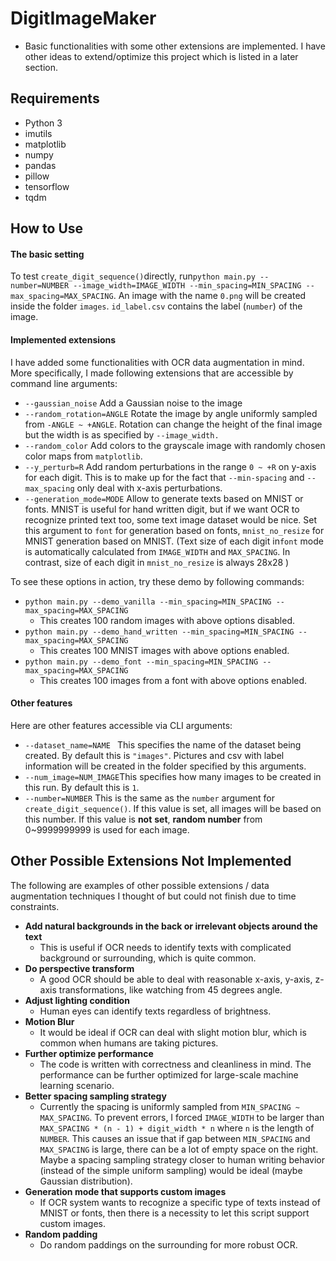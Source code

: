 # DigitImageMaker

- Basic functionalities with some other extensions are implemented. I have other ideas to extend/optimize this project which is listed in a later section.

## Requirements 

- Python 3 
- imutils
- matplotlib
- numpy
- pandas
- pillow
- tensorflow
- tqdm



## How to Use

#### The basic setting

To test `create_digit_sequence()`directly,  run`python main.py --number=NUMBER --image_width=IMAGE_WIDTH --min_spacing=MIN_SPACING --max_spacing=MAX_SPACING`. An image with the name `0.png` will be created inside the folder `images`. `id_label.csv` contains the label (`number`) of the image. 

#### Implemented extensions

I have added some functionalities with OCR data augmentation in mind. More specifically, I made following extensions that are accessible by command line arguments:

- `--gaussian_noise` Add a Gaussian noise to the image
- `--random_rotation=ANGLE` Rotate the image by angle uniformly sampled from `-ANGLE ~ +ANGLE`. Rotation can change the height of the final image but the width is as specified by `--image_width.`
- `--random_color` Add colors to the grayscale image with randomly chosen color maps from `matplotlib`.
- `--y_perturb=R` Add random perturbations in the range `0 ~ +R` on y-axis for each digit. This is to make up for the fact that `--min-spacing` and `--max_spacing` only deal with x-axis perturbations. 
- `--generation_mode=MODE` Allow to generate texts based on MNIST or fonts. MNIST is useful for hand written digit, but if we want OCR to recognize printed text too, some text image dataset would be nice. Set this argument to `font` for generation based on fonts, `mnist_no_resize` for MNIST generation based on MNIST. (Text size of each digit in`font` mode is automatically calculated from `IMAGE_WIDTH` and `MAX_SPACING`. In contrast, size of each digit in `mnist_no_resize` is always 28x28 )

To see these options in action, try these demo by following commands:

- `python main.py --demo_vanilla --min_spacing=MIN_SPACING --max_spacing=MAX_SPACING`
  - This creates 100 random images with above options disabled.
- `python main.py --demo_hand_written --min_spacing=MIN_SPACING --max_spacing=MAX_SPACING`
  - This creates 100 MNIST images with above options enabled.
- `python main.py --demo_font --min_spacing=MIN_SPACING --max_spacing=MAX_SPACING`
  - This creates 100 images from a font with above options enabled.

#### Other features

Here are other features accessible via CLI arguments:

- `--dataset_name=NAME ` This specifies the name of the dataset being created. By default this is `"images"`. Pictures and csv with label information will be created in the folder specified by this arguments.
- `--num_image=NUM_IMAGE`This specifies how many images to be created in this run. By default this is `1`.
- `--number=NUMBER` This is the same as the `number` argument for `create_digit_sequence()`. If this value is set, all images will be based on this number. If this value is **not** **set**, **random number** from 0~9999999999 is used for each image.
  ​



## Other Possible Extensions Not Implemented 

The following are examples of other possible extensions / data augmentation techniques I thought of but could not finish due to time constraints.

- **Add natural backgrounds in the back or irrelevant objects around the text** 
  - This is useful if OCR needs to identify texts with complicated background or surrounding, which is quite common.
- **Do perspective transform**
  - A good OCR should be able to deal with reasonable x-axis, y-axis, z-axis transformations, like watching from 45 degrees angle.
- **Adjust lighting condition**
  - Human eyes can identify texts regardless of brightness.
- **Motion Blur**
  - It would be ideal if OCR can deal with slight motion blur, which is common when humans are taking pictures.
- **Further optimize performance**
  - The code is written with correctness and cleanliness in mind. The performance can be further optimized for large-scale machine learning scenario.
- **Better spacing sampling strategy**
  - Currently the spacing is uniformly sampled from `MIN_SPACING ~ MAX_SPACING`. To prevent errors, I forced `IMAGE_WIDTH` to be larger than `MAX_SPACING * (n - 1) + digit_width * n` where `n` is the length of `NUMBER`. This causes an issue that if gap between `MIN_SPACING` and `MAX_SPACING` is large, there can be a lot of empty space on the right. Maybe a spacing sampling strategy closer to human writing behavior (instead of the simple uniform sampling) would be ideal (maybe Gaussian distribution).
- **Generation mode that supports custom images**
  - If OCR system wants to recognize a specific type of texts instead of MNIST or fonts, then there is a necessity to let this script support custom images.
- **Random padding** 
  - Do random paddings on the surrounding for more robust OCR.
